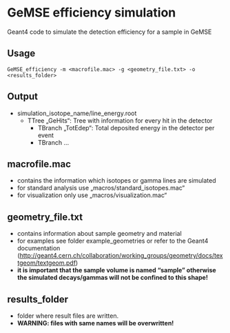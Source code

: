 GeMSE efficiency simulation
======
Geant4 code to simulate the detection efficiency for a sample in GeMSE

## Usage
```
GeMSE_efficiency -m <macrofile.mac> -g <geometry_file.txt> -o <results_folder>
```

## Output
* simulation_isotope_name/line_energy.root
	* TTree „GeHits“: Tree with information for every hit in the detector
		* TBranch „TotEdep“: Total deposited energy in the detector per event
		* TBranch …

## macrofile.mac
* contains the information which isotopes or gamma lines are simulated
* for standard analysis use „macros/standard_isotopes.mac“
* for visualization only use „macros/visualization.mac“

## geometry_file.txt
* contains information about sample geometry and material
* for examples see folder example_geometries or refer to the Geant4 documentation (http://geant4.cern.ch/collaboration/working_groups/geometry/docs/textgeom/textgeom.pdf)
* **it is important that the sample volume is named “sample” otherwise the simulated decays/gammas will not be confined to this shape!**

## results_folder
* folder where result files are written. 
* **WARNING: files with same names will be overwritten!**